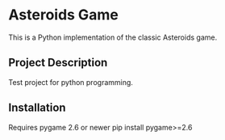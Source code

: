 # Asteroids Game

This is a Python implementation of the classic Asteroids game.

## Project Description

Test project for python programming.

## Installation

Requires pygame 2.6 or newer
pip install pygame>=2.6
